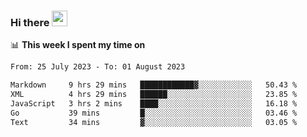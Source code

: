 ### Hi there <a href="https://www.gautamkrishnar.com/"><img src="https://media.giphy.com/media/hvRJCLFzcasrR4ia7z/giphy.gif" width="25px"></a>

📊 **This week I spent my time on**

<!--START_SECTION:waka-->

```txt
From: 25 July 2023 - To: 01 August 2023

Markdown     9 hrs 29 mins   ████████████▓░░░░░░░░░░░░   50.43 %
XML          4 hrs 29 mins   ██████░░░░░░░░░░░░░░░░░░░   23.85 %
JavaScript   3 hrs 2 mins    ████░░░░░░░░░░░░░░░░░░░░░   16.18 %
Go           39 mins         █░░░░░░░░░░░░░░░░░░░░░░░░   03.46 %
Text         34 mins         ▓░░░░░░░░░░░░░░░░░░░░░░░░   03.05 %
```

<!--END_SECTION:waka-->
